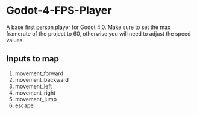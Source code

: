 # Godot-4-FPS-Player
 A base first person player for Godot 4.0.
 Make sure to set the max framerate of the project to 60, otherwise you will need to adjust the speed values.
 
## Inputs to map
1. movement_forward
2. movement_backward
3. movement_left
4. movement_right
5. movement_jump
6. escape
